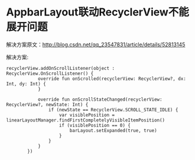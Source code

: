 # AppbarLayout联动RecyclerView不能展开问题
解决方案原文：http://blog.csdn.net/qq_23547831/article/details/52813145



解决方案:

```
recyclerView.addOnScrollListener(object : RecyclerView.OnScrollListener() {
            override fun onScrolled(recyclerView: RecyclerView?, dx: Int, dy: Int) {
            }

            override fun onScrollStateChanged(recyclerView: RecyclerView?, newState: Int) {
                if (newState == RecyclerView.SCROLL_STATE_IDLE) {
                    var visiblePosition = linearLayoutManager.findFirstCompletelyVisibleItemPosition()
                    if (visiblePosition == 0) {
                        barLayout.setExpanded(true, true)
                    }
                }
            }
        })
```